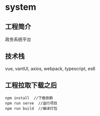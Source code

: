 # system
## 工程简介
政务系统平台

## 技术栈
vue, vantUI, axios, webpack, typescript, es6

## 工程拉取下载之后
```
npm install  //下载依赖
npm run serve  //运行项目
npm run build  //编译打包
```

##
